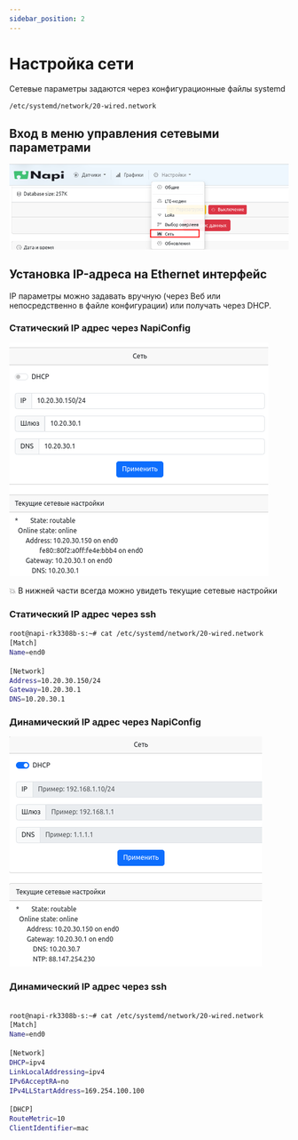 ```yaml
---
sidebar_position: 2
---
```


# Настройка сети

Сетевые параметры задаются через конфигурационные файлы systemd 

```bash
/etc/systemd/network/20-wired.network
```
## Вход в меню управления сетевыми параметрами

![](img-li/net3.png)

## Установка IP-адреса на Ethernet интерфейс

IP параметры можно задавать вручную (через Веб или непосредственно в файле конфигурации) или получать через DHCP.

### Статический IP адрес через NapiConfig

![NapiLinux](img-li/net1.png)

:boom: В нижней части всегда можно увидеть текущие сетевые настройки

### Статический IP адрес через ssh

```bash
root@napi-rk3308b-s:~# cat /etc/systemd/network/20-wired.network
[Match]
Name=end0

[Network]
Address=10.20.30.150/24
Gateway=10.20.30.1
DNS=10.20.30.1


```

### Динамический IP адрес через NapiConfig

![NapiLinux](img-li/net2.png)

### Динамический IP адрес через ssh

```bash

root@napi-rk3308b-s:~# cat /etc/systemd/network/20-wired.network
[Match]
Name=end0

[Network]
DHCP=ipv4
LinkLocalAddressing=ipv4
IPv6AcceptRA=no
IPv4LLStartAddress=169.254.100.100

[DHCP]
RouteMetric=10
ClientIdentifier=mac

```
